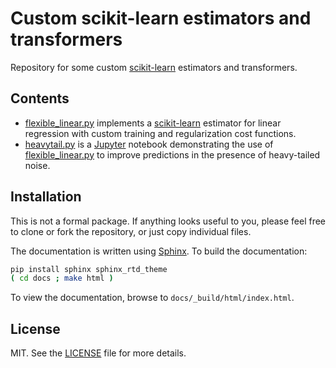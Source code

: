 # Custom scikit-learn estimators and transformers

Repository for some custom [scikit-learn][sklearn] estimators
and transformers.


## Contents

* [flexible_linear.py](flexible_linear.py) implements a [scikit-learn][sklearn]
  estimator for linear regression with custom training and
  regularization cost functions.
* [heavytail.py](heavytail.ipynb) is a [Jupyter][jupyter] notebook demonstrating
  the use of [flexible_linear.py](flexible_linear.py) to improve
  predictions in the presence of heavy-tailed noise.


## Installation

This is not a formal package. If anything looks useful to you,
please feel free to clone or fork the repository, or just copy
individual files.

The documentation is written using [Sphinx][sphinx].
To build the documentation:
```bash
pip install sphinx sphinx_rtd_theme
( cd docs ; make html )
```
To view the documentation, browse to `docs/_build/html/index.html`.


## License

MIT. See the [LICENSE](LICENSE) file for more details.


[sklearn]: http://scikit-learn.org/
[jupyter]: http://jupyter.org
[sphinx]:  http://www.sphinx-doc.org/

